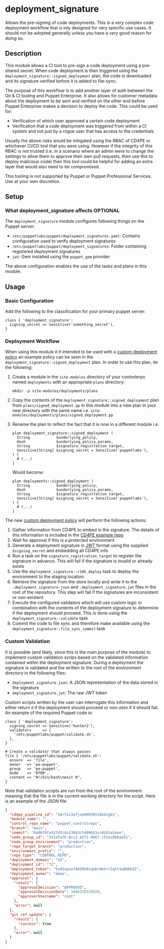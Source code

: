 # deployment_signature

Allows the pre-signing of code deployments. This is a very complex code deployment workflow that is inly designed for very specific use cases. It should not be adopted generally unless you have a *very* good reason for doing so.


## Description

This module allows a CI tool to pre-sign a code deployment using a pre-shared secret. When code deployment is then triggered using the `deployment_signature::signed_deployment` plan, the code is downloaded and its signature verified before it is added to file-sync.

The purpose of this workflow is to add another layer of auth between the Git & CI tooling and Puppet Enterprise. It also allows for customer metadata about the deployment to be sent and verified on the other end before Puppet Enterprise makes a decision to deploy the code. This could be used for:

* Verification of which user approved a certain code deployment
* Verification that a code deployment was triggered from within a CI system and not just by a rogue user that has access to the credentials

Usually the above risks would be mitigated using the RBAC of CD4PE or whichever CI/CD tool that you were using. However if the integrity of this RBAC is not trusted (i.e. in a scenario where an admin were to change the settings to allow them to approve their own pull requests, then use this to deploy malicious code) then this tool could be helpful for adding an extra layer that would also need to be compromised.

This tooling is not supported by Puppet or Puppet Professional Services. Use at your own discretion.

## Setup

### What deployment_signature affects **OPTIONAL**

The `deployment_signature` module configures following things on the Puppet server:

* `/etc/puppetlabs/puppet/deployment_signatures.yaml`: Contains configuration used to verify deployment signatures
* `/etc/puppetlabs/puppet/deployment_signatures`: Folder containing registered deployment signatures
* `jwt`: Gem installed using the `puppet_gem` provider

The above configuration enables the use of the tasks and plans in this module.

## Usage

### Basic Configuration

Add the following to the classification for your primary puppet server:

```puppet
class { 'deployment_signature':
  signing_secret => Sensitive('something_secret'),
}
```

### Deployment Workflow

When using this module it it intended to be used with a [custom deployment policy](https://puppet.com/docs/continuous-delivery/4.x/custom_deployment_policy.html#add_custom_deployment_policy) an example policy can be seen in the `deployment_signature::signed_deployment` plan. In order to use this plan, do the following:

1. Create a module in the `site-modules` directory of your controlerpo named `deployments` with an appropriate `plans` directory:

    ```shell
    mkdir -p site-modules/deployments/plans
    ```

1. Copy the contents of the `deployment_signature::signed_deployment` plan from `plans/signed_deployment.pp` in this module into a new plan in your new directory with the same name i.e. `site-modules/deployments/plans/signed_deployment.pp`

1. Rename the plan to reflect the fact that it is now in a different module i.e.

    ```puppet
    plan deployment_signature::signed_deployment (
      String            $underlying_policy,
      Hash              $underlying_policy_params,
      String            $signature_registration_target,
      Sensitive[String] $signing_secret = Sensitive('puppetlabs'),
    ) {
      # (...)
    }
    ```

    Would become:

    ```puppet
    plan deployments::signed_deployment (
      String            $underlying_policy,
      Hash              $underlying_policy_params,
      String            $signature_registration_target,
      Sensitive[String] $signing_secret = Sensitive('puppetlabs'),
    ) {
      # (...)
    }
    ```

The new [custom deployment policy](https://puppet.com/docs/continuous-delivery/4.x/custom_deployment_policy.html#add_custom_deployment_policy) will perform the following actions:

1. Gather information from CD4PE to embed in the signature. The details of this information is included in the [CD4PE example repo](https://github.com/puppetlabs/puppetlabs-cd4pe_deployments#build-your-own-policy)
1. Wait for approval if this is a protected environment
1. Generate a deployment signature in [JWT](https://jwt.io/) format using the supplied `$signing_secret` and embedding all CD4PE info
1. Run a task on the `signature_registration_target` to register the signature in advance. This will fail if the signature is invalid or already exists
1. Use the `deployment_signature::r10k_deploy` task to deploy the environment to the staging location
1. Retrieve the signature from the store locally and write it to the `.deployment_signature.json` and `.deployment_signature.jwt` files in the root of the repository. This step will fail if the signatures are inconsistent or non-existent
1. Execute the configured validators which will use custom logic in combination with the contents of the deployment signature to determine if the deployment should proceed. This is done using the `deployment_signature::validate` task
1. Commit the code to file sync and therefore make available using the `deployment_signature::file_sync_commit` task

### Custom Validation

It is possible (and likely, since this is the main purpose of the module) to implement custom validation scrips based on the validated information contained within the deployment signature. During a deployment the signature is validated and the written to the root of the environment directory in the following files:

* `deployment_signature.json`: A JSON representation of the data stored in the signature
* `deployment_signature.jwt`: The raw JWT token

Custom scripts written by the user can interrogate this information and either return `0` if the deployment should proceed or non-zero if it should fail. An example of the required Puppet code is:

```puppet
class { 'deployment_signature':
  signing_secret => Sensitive('hunter2'),
  validators     => [
    '/etc/puppetlabs/puppet/validate.sh',
  ],
}

# Create a validator that always passes
file { '/etc/puppetlabs/puppet/validate.sh':
  ensure  => 'file',
  owner   => 'pe-puppet',
  group   => 'pe-puppet',
  mode    => '0700',
  content => "#!/bin/bash\nexit 0",
}
```

Note that validation scripts are run from the root of the environment meaning that the file is in the current working directory for the script. Here is an example of the JSON file:

```json
{
  "cd4pe_pipeline_id": "18r7oi3efjxe009305l8kbtgb1",
  "module_name": "",
  "control_repo_name": "puppet_controlrepo",
  "branch": "main",
  "commit": "6a86f9fa527d2c4a13bb3c5409b53cc02d1a14ee",
  "node_group_id": "321d7a76-0cc2-42f1-9b6f-c52ec0bbae51",
  "node_group_environment": "production",
  "repo_target_branch": "production",
  "environment_prefix": "",
  "repo_type": "CONTROL_REPO",
  "deployment_domain": "d3",
  "deployment_id": "72",
  "deployment_token": "5s85xpun74839h0iqebr0mtrr2qtt1w888b32",
  "deployment_owner": "demo",
  "approval": {
    "result": {
      "approvalDecision": "APPROVED",
      "approvalDecisionDate": 1606320339920,
      "approverUsername": "root"
    },
    "error": null
  },
  "git_ref_update": {
    "result": {
      "success": true
    },
    "error": null
  }
}
```